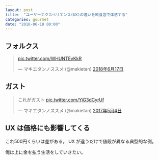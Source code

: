 ```yaml
---
layout: post
title:  "ユーザーエクスペリエンス(UX)の違いを飲食店で体感する"
categories: gourmet
date: "2018-06-18 00:00"
---
```


## フォルクス

<blockquote class="twitter-tweet" data-lang="ja"><p lang="und" dir="ltr"><a href="https://t.co/WHUNTEvKkR">pic.twitter.com/WHUNTEvKkR</a></p>&mdash; マキエタンノススメ (@makietan) <a href="https://twitter.com/makietan/status/1008228136679452672?ref_src=twsrc%5Etfw">2018年6月17日</a></blockquote>
<script async src="https://platform.twitter.com/widgets.js" charset="utf-8"></script>

## ガスト

<blockquote class="twitter-tweet" data-lang="ja"><p lang="ja" dir="ltr">これがガスト <a href="https://t.co/YiG3dCyrUf">pic.twitter.com/YiG3dCyrUf</a></p>&mdash; マキエタンノススメ (@makietan) <a href="https://twitter.com/makietan/status/859963948073799681?ref_src=twsrc%5Etfw">2017年5月4日</a></blockquote>
<script async src="https://platform.twitter.com/widgets.js" charset="utf-8"></script>

## UX は価格にも影響してくる

これ500円くらいは差がある。
UX が違うだけで値段が異なる典型的な例。

俺は上に金を払う生活をしていきたい。

